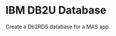 IBM DB2U Database
===============================================================================
Create a Db2RDS database for a MAS app.